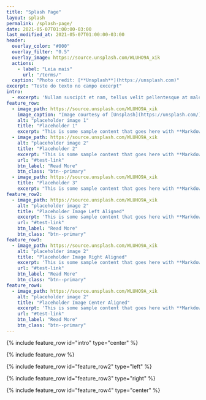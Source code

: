 ```yaml
---
title: "Splash Page"
layout: splash
permalink: /splash-page/
date: 2021-05-07T01:00:00-03:00
last_modified_at: 2021-05-07T01:00:00-03:00
header:
  overlay_color: "#000"
  overlay_filter: "0.5"
  overlay_image: https://source.unsplash.com/WLUHO9A_xik
  actions:
    - label: "Leia mais"
      url: "/terms/"
  caption: "Photo credit: [**Unsplash**](https://unsplash.com)"
excerpt: "Teste do texto no campo excerpt"
intro: 
  - excerpt: 'Nullam suscipit et nam, tellus velit pellentesque at malesuada, enim eaque. Quis nulla, netus tempor in diam gravida tincidunt, *proin faucibus* voluptate felis id sollicitudin. Centered with `type="center"`'
feature_row:
  - image_path: https://source.unsplash.com/WLUHO9A_xik
    image_caption: "Image courtesy of [Unsplash](https://unsplash.com/)"
    alt: "placeholder image 1"
    title: "Placeholder 1"
    excerpt: "This is some sample content that goes here with **Markdown** formatting."
  - image_path: https://source.unsplash.com/WLUHO9A_xik
    alt: "placeholder image 2"
    title: "Placeholder 2"
    excerpt: "This is some sample content that goes here with **Markdown** formatting."
    url: "#test-link"
    btn_label: "Read More"
    btn_class: "btn--primary"
  - image_path: https://source.unsplash.com/WLUHO9A_xik
    title: "Placeholder 3"
    excerpt: "This is some sample content that goes here with **Markdown** formatting."
feature_row2:
  - image_path: https://source.unsplash.com/WLUHO9A_xik
    alt: "placeholder image 2"
    title: "Placeholder Image Left Aligned"
    excerpt: 'This is some sample content that goes here with **Markdown** formatting. Left aligned with `type="left"`'
    url: "#test-link"
    btn_label: "Read More"
    btn_class: "btn--primary"
feature_row3:
  - image_path: https://source.unsplash.com/WLUHO9A_xik
    alt: "placeholder image 2"
    title: "Placeholder Image Right Aligned"
    excerpt: 'This is some sample content that goes here with **Markdown** formatting. Right aligned with `type="right"`'
    url: "#test-link"
    btn_label: "Read More"
    btn_class: "btn--primary"
feature_row4:
  - image_path: https://source.unsplash.com/WLUHO9A_xik
    alt: "placeholder image 2"
    title: "Placeholder Image Center Aligned"
    excerpt: 'This is some sample content that goes here with **Markdown** formatting. Centered with `type="center"`'
    url: "#test-link"
    btn_label: "Read More"
    btn_class: "btn--primary"
---
```


{% include feature_row id="intro" type="center" %}

{% include feature_row %}

{% include feature_row id="feature_row2" type="left" %}

{% include feature_row id="feature_row3" type="right" %}

{% include feature_row id="feature_row4" type="center" %}